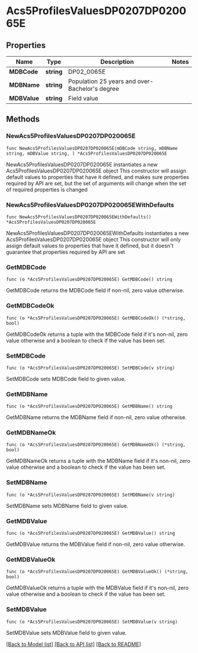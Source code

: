 # Acs5ProfilesValuesDP0207DP020065E

## Properties

Name | Type | Description | Notes
------------ | ------------- | ------------- | -------------
**MDBCode** | **string** | DP02_0065E | 
**MDBName** | **string** | Population 25 years and over- Bachelor&#39;s degree | 
**MDBValue** | **string** | Field value | 

## Methods

### NewAcs5ProfilesValuesDP0207DP020065E

`func NewAcs5ProfilesValuesDP0207DP020065E(mDBCode string, mDBName string, mDBValue string, ) *Acs5ProfilesValuesDP0207DP020065E`

NewAcs5ProfilesValuesDP0207DP020065E instantiates a new Acs5ProfilesValuesDP0207DP020065E object
This constructor will assign default values to properties that have it defined,
and makes sure properties required by API are set, but the set of arguments
will change when the set of required properties is changed

### NewAcs5ProfilesValuesDP0207DP020065EWithDefaults

`func NewAcs5ProfilesValuesDP0207DP020065EWithDefaults() *Acs5ProfilesValuesDP0207DP020065E`

NewAcs5ProfilesValuesDP0207DP020065EWithDefaults instantiates a new Acs5ProfilesValuesDP0207DP020065E object
This constructor will only assign default values to properties that have it defined,
but it doesn't guarantee that properties required by API are set

### GetMDBCode

`func (o *Acs5ProfilesValuesDP0207DP020065E) GetMDBCode() string`

GetMDBCode returns the MDBCode field if non-nil, zero value otherwise.

### GetMDBCodeOk

`func (o *Acs5ProfilesValuesDP0207DP020065E) GetMDBCodeOk() (*string, bool)`

GetMDBCodeOk returns a tuple with the MDBCode field if it's non-nil, zero value otherwise
and a boolean to check if the value has been set.

### SetMDBCode

`func (o *Acs5ProfilesValuesDP0207DP020065E) SetMDBCode(v string)`

SetMDBCode sets MDBCode field to given value.


### GetMDBName

`func (o *Acs5ProfilesValuesDP0207DP020065E) GetMDBName() string`

GetMDBName returns the MDBName field if non-nil, zero value otherwise.

### GetMDBNameOk

`func (o *Acs5ProfilesValuesDP0207DP020065E) GetMDBNameOk() (*string, bool)`

GetMDBNameOk returns a tuple with the MDBName field if it's non-nil, zero value otherwise
and a boolean to check if the value has been set.

### SetMDBName

`func (o *Acs5ProfilesValuesDP0207DP020065E) SetMDBName(v string)`

SetMDBName sets MDBName field to given value.


### GetMDBValue

`func (o *Acs5ProfilesValuesDP0207DP020065E) GetMDBValue() string`

GetMDBValue returns the MDBValue field if non-nil, zero value otherwise.

### GetMDBValueOk

`func (o *Acs5ProfilesValuesDP0207DP020065E) GetMDBValueOk() (*string, bool)`

GetMDBValueOk returns a tuple with the MDBValue field if it's non-nil, zero value otherwise
and a boolean to check if the value has been set.

### SetMDBValue

`func (o *Acs5ProfilesValuesDP0207DP020065E) SetMDBValue(v string)`

SetMDBValue sets MDBValue field to given value.



[[Back to Model list]](../README.md#documentation-for-models) [[Back to API list]](../README.md#documentation-for-api-endpoints) [[Back to README]](../README.md)


